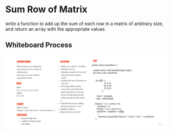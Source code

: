 # Sum Row of Matrix

write a function to add up the sum of each row in a matrix of arbitrary size, and return an array with the appropriate values.

## Whiteboard Process

![sumRow-matrix Callenge](./SumofRow.jpg)